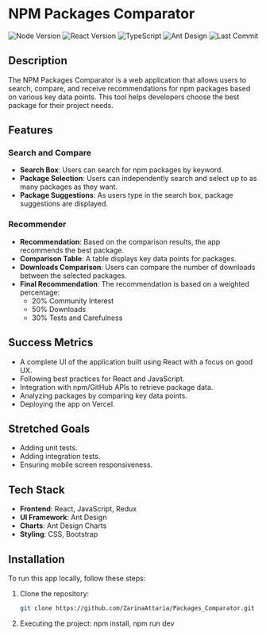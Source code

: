 # NPM Packages Comparator

![Node Version](https://img.shields.io/badge/node-%3E%3D14.0.0-green)
![React Version](https://img.shields.io/badge/react-17.0.2-blue)
![TypeScript](https://img.shields.io/badge/typescript-4.3.5-blue)
![Ant Design](https://img.shields.io/badge/ant--design-4.16.13-red)
![Last Commit](https://img.shields.io/github/last-commit/ZarinaAttaria/Packages_Comparator)

## Description

The NPM Packages Comparator is a web application that allows users to search, compare, and receive recommendations for npm packages based on various key data points. This tool helps developers choose the best package for their project needs.

## Features

### Search and Compare

- **Search Box**: Users can search for npm packages by keyword.
- **Package Selection**: Users can independently search and select up to as many packages as they want.
- **Package Suggestions**: As users type in the search box, package suggestions are displayed.

### Recommender

- **Recommendation**: Based on the comparison results, the app recommends the best package.
- **Comparison Table**: A table displays key data points for packages.
- **Downloads Comparison**: Users can compare the number of downloads between the selected packages.
- **Final Recommendation**: The recommendation is based on a weighted percentage:
  - 20% Community Interest
  - 50% Downloads
  - 30% Tests and Carefulness

## Success Metrics

- A complete UI of the application built using React with a focus on good UX.
- Following best practices for React and JavaScript.
- Integration with npm/GitHub APIs to retrieve package data.
- Analyzing packages by comparing key data points.
- Deploying the app on Vercel.

## Stretched Goals

- Adding unit tests.
- Adding integration tests.
- Ensuring mobile screen responsiveness.

## Tech Stack

- **Frontend**: React, JavaScript, Redux
- **UI Framework**: Ant Design
- **Charts**: Ant Design Charts
- **Styling**: CSS, Bootstrap

## Installation

To run this app locally, follow these steps:

1. Clone the repository:

   ```bash
   git clone https://github.com/ZarinaAttaria/Packages_Comparator.git
   ```

2. Executing the project:
   npm install,
   npm run dev
